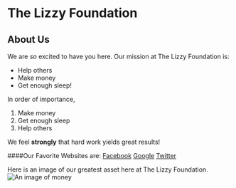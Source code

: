 # The Lizzy Foundation
## About Us

We are _so_ excited to have you here.  Our mission at The Lizzy Foundation is:

* Help others
* Make money
* Get enough sleep!

In order of importance,

1. Make money
2. Get enough sleep
3. Help others

We feel **strongly** that hard work yields great results!

####Our Favorite Websites are:
[Facebook](https://www.facebook.com) 
[Google](http://www.google.com)
[Twitter](http://www.twitter.com)

Here is an image of our greatest asset here at The Lizzy Foundation.
![An image of money](https://encrypted-tbn3.gstatic.com/images?q=tbn:ANd9GcQWCdlFEXO1AqrxzucAO3c3X7-Lhu-oy8ulJahBgirUzg0yBP_H)
